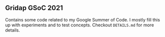 ## Gridap GSoC 2021

Contains some code related to my Google Summer of Code. I mostly fill
this up with experiments and to test concepts. Checkout `DETAILS.md`
for more details.
